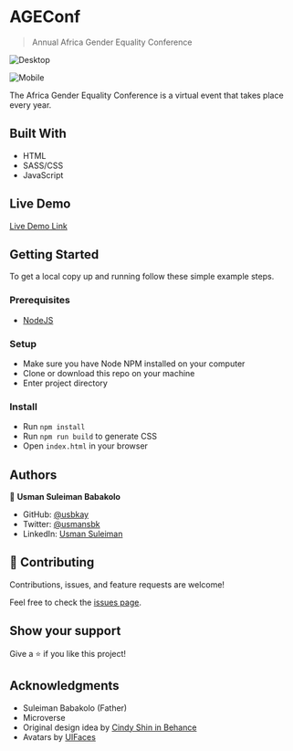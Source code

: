 # AGEConf

> Annual Africa Gender Equality Conference

![Desktop](https://user-images.githubusercontent.com/10219539/123554488-27e07180-d778-11eb-93e1-e5d31918fc9e.png)

![Mobile](https://user-images.githubusercontent.com/10219539/123554604-b0f7a880-d778-11eb-8efc-1dced9c213ac.png)


The Africa Gender Equality Conference is a virtual event that takes place every year.

## Built With

- HTML
- SASS/CSS
- JavaScript

## Live Demo

[Live Demo Link](https://usmansbk.github.io/html-css-js-capstone/)

## Getting Started

To get a local copy up and running follow these simple example steps.

### Prerequisites

- [NodeJS](https://nodejs.org/en/)

### Setup

- Make sure you have Node NPM installed on your computer
- Clone or download this repo on your machine
- Enter project directory

### Install

- Run `npm install`
- Run `npm run build` to generate CSS
- Open `index.html` in your browser

## Authors

👤 **Usman Suleiman Babakolo**

- GitHub: [@usbkay](https://github.com/usbkay)
- Twitter: [@usmansbk](https://twitter.com/usmansbk)
- LinkedIn: [Usman Suleiman](https://www.linkedin.com/in/usman-suleiman-82b444140/)

## 🤝 Contributing

Contributions, issues, and feature requests are welcome!

Feel free to check the [issues page](../../issues/).

## Show your support

Give a ⭐️ if you like this project!

## Acknowledgments

- Suleiman Babakolo (Father)
- Microverse
- Original design idea by [Cindy Shin in Behance](https://www.behance.net/adagio07)
- Avatars by [UIFaces](https://uifaces.co/)
